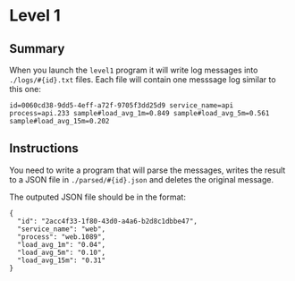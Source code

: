 # Level 1

## Summary

When you launch the `level1` program it will write log messages into `./logs/#{id}.txt` files.
Each file will contain one messsage log similar to this one:
```
id=0060cd38-9dd5-4eff-a72f-9705f3dd25d9 service_name=api process=api.233 sample#load_avg_1m=0.849 sample#load_avg_5m=0.561 sample#load_avg_15m=0.202
```

## Instructions

You need to write a program that will parse the messages, writes the result to a JSON file in `./parsed/#{id}.json` and deletes the original message.

The outputed JSON file should be in the format:
```
{
  "id": "2acc4f33-1f80-43d0-a4a6-b2d8c1dbbe47",
  "service_name": "web",
  "process": "web.1089",
  "load_avg_1m": "0.04",
  "load_avg_5m": "0.10",
  "load_avg_15m": "0.31"
}
```